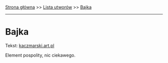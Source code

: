 [Strona główna](../index.md) >> [Lista utworów](../list.md) >> [Bajka](25.md)

---

# Bajka

Tekst: [kaczmarski.art.pl](https://www.kaczmarski.art.pl/tworczosc/wiersze/bajka/)

Element pospolity, nic ciekawego.